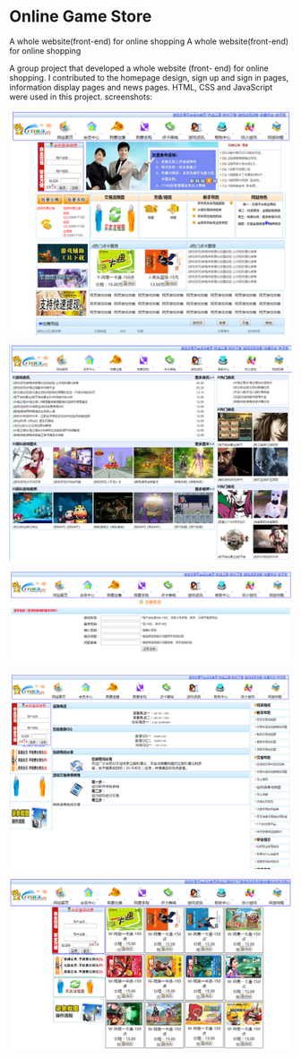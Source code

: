 # Online Game Store

A whole website(front-end) for online shopping
A whole website(front-end) for online shopping

A group project that developed a whole website (front- end) for online shopping. I contributed to the homepage design, sign up and sign in pages, information display pages and news pages. HTML, CSS and JavaScript were used in this project.
screenshots:

![image](https://github.com/ArthurHuo/online-game-store/raw/master/screenshots/01.png)

![image](https://github.com/ArthurHuo/online-game-store/raw/master/screenshots/02.png)

![image](https://github.com/ArthurHuo/online-game-store/raw/master/screenshots/03.png)

![image](https://github.com/ArthurHuo/online-game-store/raw/master/screenshots/04.png)

![image](https://github.com/ArthurHuo/online-game-store/raw/master/screenshots/05.png)

